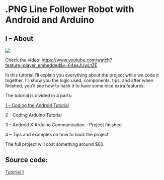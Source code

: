 # .PNG Line Follower Robot with Android and Arduino

## I – About

![](https://bytedebugger.files.wordpress.com/2015/02/screenshot-from-2015-02-02-113410.png)

Check the video: https://www.youtube.com/watch?feature=player_embedded&v=64eaJUwLtZE

In this tutorial I’ll explain you everything about the project while we code it together. I’ll show you the logic used, components, tips, and after when finished, you’ll see how to hack it to have some nice extra features.

The tutorial is divided in 4 parts:

[1 – Coding the Android Tutorial](https://bytedebugger.wordpress.com/2015/04/10/tutorial-1-line-follower-robot-with-android-and-arduino/)

2 – Coding Arduino Tutorial

3 – Android X Arduino Communication – Project finished

4 – Tips and examples on how to hack the project


The full project will cost something around $60.

## Source code:
[Tutorial 1](https://github.com/aron-bordin/Line-Follower-Robot-with-Android-and-Arduino/tree/part1)
